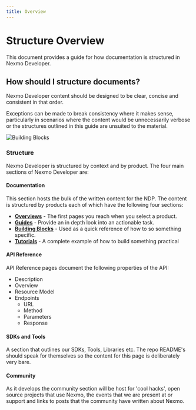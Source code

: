 ```yaml
---
title: Overview
---
```


# Structure Overview

This document provides a guide for how documentation is structured in Nexmo Developer.

## How should I structure documents?

Nexmo Developer content should be designed to be clear, concise and consistent in that order.

Exceptions can be made to break consistency where it makes sense, particularly in scenarios where the content would be unnecessarily verbose or the structures outlined in this guide are unsuited to the material.

![Building Blocks](/assets/images/contributing/structure.png)

### Structure

Nexmo Developer is structured by context and by product. The four main sections of Nexmo Developer are:

#### Documentation

This section hosts the bulk of the written content for the NDP. The content is structured by products each of which have the following four sections:

  * **[Overviews](/contribute/structure/guides/overviews)** - The first pages you reach when you select a product.
  * **[Guides](/contribute/structure/guides/guides)** - Provide an in depth look into an actionable task.
  * **[Building Blocks](/contribute/structure/guides/building-blocks)** - Used as a quick reference of how to so something specific.
  * **[Tutorials](/contribute/structure/guides/tutorials)** - A complete example of how to build something practical

#### API Reference

API Reference pages document the following properties of the API:

- Description
- Overview
- Resource Model
- Endpoints
  - URL
  - Method
  - Parameters
  - Response

#### SDKs and Tools

A section that outlines our SDKs, Tools, Libraries etc. The repo README's should speak for themselves so the content for this page is deliberately very bare.

#### Community

As it develops the community section will be host for 'cool hacks', open source projects that use Nexmo, the events that we are present at or support and links to posts that the community have written about Nexmo.
